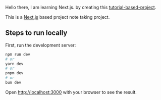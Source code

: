 Hello there, I am learning Next.js. by creating this [tutorial-based-project](https://www.youtube.com/watch?v=zPVkWwBario&list=PPSV). 

This is a [Next.js](https://nextjs.org/) based project note taking project. 

## Steps to run locally

First, run the development server:

```bash
npm run dev
# or
yarn dev
# or
pnpm dev
# or
bun dev
```

Open [http://localhost:3000](http://localhost:3000) with your browser to see the result.


